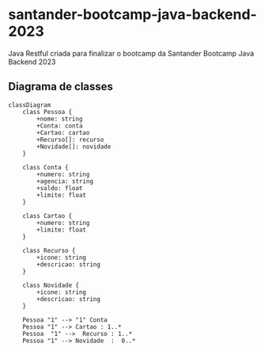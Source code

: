 # santander-bootcamp-java-backend-2023
Java Restful criada para finalizar o bootcamp da Santander Bootcamp Java Backend 2023

## Diagrama de classes
```mermaid
classDiagram
    class Pessoa {
        +nome: string
        +Conta: conta
        +Cartao: cartao
        +Recurso[]: recurso
        +Novidade[]: novidade 
    }

    class Conta {
        +numero: string
        +agencia: string
        +saldo: float
        +limite: float
    }

    class Cartao {
        +numero: string
        +limite: float
    }

    class Recurso {
        +icone: string
        +descricao: string
    }

    class Novidade {
        +icone: string
        +descricao: string
    }

    Pessoa "1" --> "1" Conta  
    Pessoa "1" --> Cartao : 1..* 
    Pessoa  "1" -->  Recurso : 1..*   
    Pessoa "1" --> Novidade  :  0..* 
```
